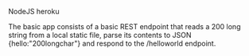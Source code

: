 NodeJS heroku

The basic app consists of a basic REST endpoint that reads a 200 long string from a local static file, parse its contents to JSON {hello:"200longchar"} and respond to the /helloworld endpoint.

